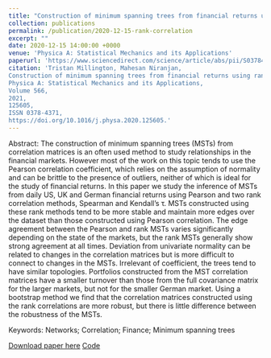 ```yaml
---
title: "Construction of minimum spanning trees from financial returns using rank correlation"
collection: publications
permalink: /publication/2020-12-15-rank-correlation
excerpt: ""
date: 2020-12-15 14:00:00 +0000
venue: 'Physica A: Statistical Mechanics and its Applications'
paperurl: 'https://www.sciencedirect.com/science/article/abs/pii/S0378437120309031'
citation: 'Tristan Millington, Mahesan Niranjan,
Construction of minimum spanning trees from financial returns using rank correlation,
Physica A: Statistical Mechanics and its Applications,
Volume 566,
2021,
125605,
ISSN 0378-4371,
https://doi.org/10.1016/j.physa.2020.125605.'
---
```

Abstract: The construction of minimum spanning trees (MSTs) from correlation matrices is an often used method to study relationships in the financial markets. However most of the work on this topic tends to use the Pearson correlation coefficient, which relies on the assumption of normality and can be brittle to the presence of outliers, neither of which is ideal for the study of financial returns. In this paper we study the inference of MSTs from daily US, UK and German financial returns using Pearson and two rank correlation methods, Spearman and Kendall’s τ. MSTs constructed using these rank methods tend to be more stable and maintain more edges over the dataset than those constructed using Pearson correlation. The edge agreement between the Pearson and rank MSTs varies significantly depending on the state of the markets, but the rank MSTs generally show strong agreement at all times. Deviation from univariate normality can be related to changes in the correlation matrices but is more difficult to connect to changes in the MSTs. Irrelevant of coefficient, the trees tend to have similar topologies. Portfolios constructed from the MST correlation matrices have a smaller turnover than those from the full covariance matrix for the larger markets, but not for the smaller German market. Using a bootstrap method we find that the correlation matrices constructed using the rank correlations are more robust, but there is little difference between the robustness of the MSTs.

Keywords: Networks; Correlation; Finance; Minimum spanning trees

[Download paper here](https://www.sciencedirect.com/science/article/abs/pii/S0378437120309031)
[Code](https://github.com/shazzzm/rank_correlation_msts)
